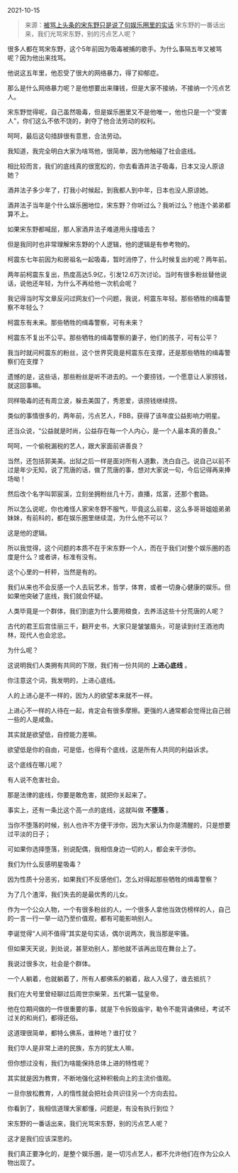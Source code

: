 2021-10-15

> 来源：[被骂上头条的宋东野只是说了句娱乐圈里的实话](http://mp.weixin.qq.com/s?__biz=MzU3NDc5Nzc0NQ==&mid=2247507918&idx=2&sn=7aa01cdb6d85aa14a52205b77186eeff&chksm=fd2e7d10ca59f4067d662bb9d13f96ed7df385e97a70079e44aa908d36084b1902a11fadc81e&scene=27#wechat_redirect)
> 宋东野的一番话出来，我们光骂宋东野​，别的污点艺人呢？

很多人都在骂宋东野，这个5年前因为吸毒被捕的歌手。为什么事隔五年又被骂呢？因为他出来找骂。  

  

他说这五年里，他忍受了很大的网络暴力，得了抑郁症。  

  

那么是什么网络暴力呢？是他想要出来赚钱，但是大家不接纳，不接纳一个污点艺人。

  

宋东野觉得呢，自己虽然吸毒，但是娱乐圈里又不是他唯一，他也只是一个“受害人”，你们这么不依不饶的，剥夺了他合法劳动的权利。  

  

呵呵，最后这句措辞很有意思，合法劳动。

  

我知道，我完全明白大家为啥骂他，很简单，因为他触碰了社会底线。  

  

相比较而言，我们的底线真的很宽松的，你去看酒井法子吸毒，日本又没人原谅她？

  

酒井法子多少年了，打我小时候起，到我都人到中年，日本也没人原谅她。

  

酒井法子当年是个什么娱乐圈地位，宋东野？你听过么？我听过么？他连个弟弟都算不上。

  

如果宋东野都喊屈，那人家酒井法子难道用头撞墙去？  

  

但是我同时也非常理解宋东野的个人逻辑，他的逻辑是有参考物的。  

  

柯震东七年前因为和房祖名一起吸毒，暂时消停了，什么时候复出的呢？两年前。

  

两年前柯震东复出，热度高达5.9亿，引发12.6万次讨论。当时有很多粉丝替他说话，说他还年轻，为什么不再给他一次机会呢？

  

我记得当时写文章反问过网友们一个问题，我说，柯震东年轻。那些牺牲的缉毒警察不年轻么？

  

柯震东有未来。那些牺牲的缉毒警察，可有未来？

  

柯震东不复出不公平。那些牺牲的缉毒警察的妻子，他们的孩子，可有公平？

  

我当时就问柯震东的粉丝，这个世界究竟是柯震东在支撑，还是那些牺牲的缉毒警察们在支撑？

  

遗憾的是，这些话，那些粉丝是听不进去的。一个要捞钱，一个愿意让人家捞钱，就这回事嘛。  

  

同样吸毒的还有周立波，躲去美国了，秀恩爱，该捞钱继续捞。  

  

类似的事情很多的，两年前，污点艺人，FBB，获得了该年度公益影响力明星。  

  

还当众说，“公益就是时尚，公益存在每一个人内心，是一个人最本真的善良。”

  

呵呵，一个偷税漏税的艺人，跟大家面前讲善良？

  

当然，还包括郭美美。出狱之后一样是面对所有人道歉，洗白自己。说自己以前不过是年少无知，说了荒唐的话，做了荒唐的事，想对大家说一句，今后记得再来捧场呦！

  

然后改个名字叫郭宸溪，立刻坐拥粉丝几十万，直播，炫富，还那个套路。

  

所以怎么说呢，你也难怪人家宋冬野不服气，毕竟这么前辈，这么多哥哥姐姐弟弟妹妹，有前科的，都在娱乐圈里继续混，为什么他不可以？

  

这是他的逻辑。

  

所以我觉得，这个问题的本质不在于宋东野一个人，而在于我们对整个娱乐圈的态度是什么？或者讲，标准有没有。  

  

这个心里的一杆秤，当然是有的。  

  

我们从来也不会反感一个人去玩艺术，哲学，体育，或者一切身心健康的娱乐。但如果他突破了底线，我们就会怀疑。

  

人类毕竟是一个群体，我们到底为什么要用粮食，去养活这些十分荒唐的人呢？

  

古代的君王后宫佳丽三千，翻开史书，大家只是皱皱眉头，可是读到纣王酒池肉林，现代人也会忿忿。

  

为什么呢？

  

这说明我们人类拥有共同的下限，我们有一份共同的 **上进心底线** 。

  

你注意这个词，我发明的，上进心底线。

  

人的上进心是不一样的，因为人的欲望本来就不一样。

  

上进心不一样的人待在一起，肯定会有很多摩擦。更强的人通常都会觉得比自己弱一些的人是咸鱼。

  

其实就是欲望低，自控能力差嘛。

  

欲望低是你的自由，可是低，也得有个底线，这是所有人共同的利益诉求。

  

这个底线在哪儿呢？

  

有人说不危害社会。

  

那是法律的底线，你要是敢危害，就把你关起来了。

  

事实上，还有一条比这个高一点的底线，这就叫做 **不堕落** 。

  

当你不堕落的时候，别人也许不方便干涉你，因为大家认为你是清醒的，只是想要过平淡的日子；

  

可如果你选择堕落，别说配偶，我相信身边一切的人，都会来干涉你。

  

我们为什么反感明星吸毒？

  

因为性质十分恶劣，如果我们不反感他们，怎么对得起那些牺牲的缉毒警察？

  

为了几个渣滓，我们失去的是最优秀的儿女。

  

作为一个公众人物，一个有很多粉丝的人，一个很多人拿他当效仿榜样的人，自己的一言一行一举一动乃至价值观，都有可能影响别人。

  

李诞觉得“人间不值得”其实是句实话，偶尔说两次，我当那是牢骚。

  

但如果天天说，到处说，甚至劝别人，那他就不该再出现在舞台上了。

  

我说过很多次，社会是个群体。

  

一个人躺着，也就躺着了，所有人都佛系的躺着，敌人入侵了，谁去抵抗？

  

我们在大号里曾经聊过后周世宗柴荣，五代第一猛皇帝。

  

他在位期间做的一件很重要的事，就是下令拆毁庙宇，勒令不能背诵佛经，考试不过关的和尚们，都得还俗。

  

这道理很简单，都特么佛系，谁种地？谁打仗？

  

我们华人是非常上进的民族，东方的犹太人嘛，  

  

但你想过没有，我们为啥能保持总体上进的特性呢？

  

其实就是因为教育，不断地强化这种积极向上的主流价值观。

  

一旦你放松教育，人的惰性就会把社会共识往另一个方向去拉。

  

你看到了，我相信道理大家都懂，问题是，有没有执行到位？

  

宋东野的一番话出来，我们光骂宋东野，别的污点艺人呢？

  

这才是我们应该深思的。

  

我们真正要净化的，是整个娱乐圈，是一切污点艺人，都不允许他们在作为公众人物出现了。

